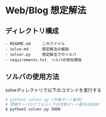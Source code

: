 # Web/Blog 想定解法

## ディレクトリ構成

```
- README.md		このファイル
- solve.md		想定解法の解説
- solver.py		想定解法でのソルバ
- requirements.txt	ソルバの依存関係
```

## ソルバの使用方法

solveディレクトリで以下のコマンドを実行する

```bash
# python3 solver.py {対象ポート番号}
# 問題サーバのデフォルトでは対象ポート番号は5000
$ python3 solver.py 5000
```

